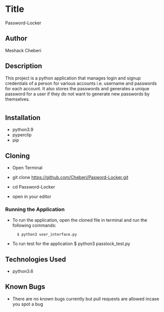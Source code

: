 # Title

 Password-Locker

## Author

Meshack Cheberi

## Description

This project is a python application that manages login and signup credentials of a person for various accounts i.e. username and passwords for each account. It also stores the passwords and generates a unique password for a user if they do not want to generate new passwords by themselves.

#

## Installation 

* python3.9
* pyperclip
* pip

## Cloning

* Open Terminal

* git clone https://github.com/Cheberi/Pasword-Locker.git

* cd Password-Locker

* open in your editor

### Running the Application
* To run the application, open the cloned file in terminal and run the following commands:

        $ python3 user_interface.py
* To run test for the application
        $ python3 passlock_test.py



## Technologies Used

* python3.6

## Known Bugs
* There are no known bugs currently but pull requests are allowed incase you spot a bug
